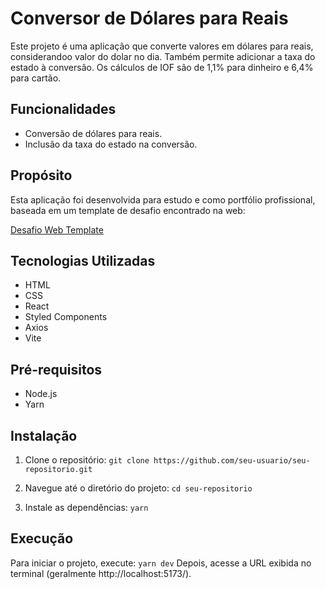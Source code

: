# Conversor de Dólares para Reais

Este projeto é uma aplicação que converte valores em dólares para reais, considerandoo valor do dolar no dia. Também permite adicionar a taxa do estado à conversão. Os cálculos de IOF são de 1,1% para dinheiro e 6,4% para cartão.

## Funcionalidades
- Conversão de dólares para reais.
- Inclusão da taxa do estado na conversão.

## Propósito
Esta aplicação foi desenvolvida para estudo e como portfólio profissional, baseada em um template de desafio encontrado na web:

[Desafio Web Template](https://github.com/stone-payments/template-desafio-web?tab=readme-ov-file)

## Tecnologias Utilizadas
- HTML
- CSS
- React
- Styled Components
- Axios
- Vite

## Pré-requisitos
- Node.js
- Yarn

## Instalação
1. Clone o repositório:
   ``` git clone https://github.com/seu-usuario/seu-repositorio.git ```

2. Navegue até o diretório do projeto:
   ``` cd seu-repositorio ```

3. Instale as dependências:
   ``` yarn ```

## Execução
Para iniciar o projeto, execute:
``` yarn dev ```
Depois, acesse a URL exibida no terminal (geralmente http://localhost:5173/).




